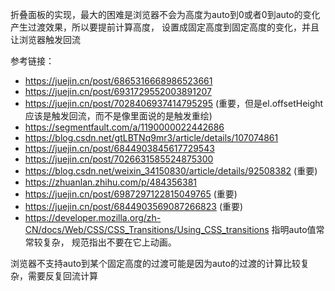 
折叠面板的实现，最大的困难是浏览器不会为高度为auto到0或者0到auto的变化产生过渡效果，所以要提前计算高度，
设置成固定高度到固定高度的变化，并且让浏览器触发回流

参考链接：
* https://juejin.cn/post/6865316668986523661
* https://juejin.cn/post/6931729552003891207
* https://juejin.cn/post/7028406937414795295 (重要，但是el.offsetHeight应该是触发回流，而不是像里面说的是触发重绘)
* https://segmentfault.com/a/1190000022442686
* https://blog.csdn.net/gtLBTNq9mr3/article/details/107074861
* https://juejin.cn/post/6844903845617729543
* https://juejin.cn/post/7026631585524875300
* https://blog.csdn.net/weixin_34150830/article/details/92508382 (重要)
* https://zhuanlan.zhihu.com/p/484356381
* https://juejin.cn/post/6987297122815049765 (重要)
* https://juejin.cn/post/6844903569087266823 (重要)
* https://developer.mozilla.org/zh-CN/docs/Web/CSS/CSS_Transitions/Using_CSS_transitions 指明auto值常常较复杂，
规范指出不要在它上动画。 

浏览器不支持auto到某个固定高度的过渡可能是因为auto的过渡的计算比较复杂，需要反复回流计算